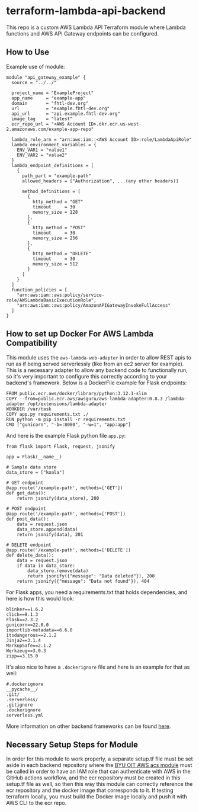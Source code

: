 # terraform-lambda-api-backend

This repo is a custom AWS Lambda API Terraform module where Lambda functions and AWS API Gateway endpoints can be configured. 

## How to Use

Example use of module:

```
module "api_gateway_example" {
  source = "../../"

  project_name = "ExampleProject"
  app_name     = "example-app"
  domain       = "fhtl-dev.org"
  url          = "example.fhtl-dev.org"
  api_url      = "api.example.fhtl-dev.org"
  image_tag    = "latest"
  ecr_repo_url = "<AWS Account ID>.dkr.ecr.us-west-2.amazonaws.com/example-app-repo"
  
  lambda_role_arn = "arn:aws:iam::<AWS Account ID>:role/LambdaApiRole"
  lambda_environment_variables = {
    ENV_VAR1 = "value1"
    ENV_VAR2 = "value2"
  }
  lambda_endpoint_definitions = [
    {
      path_part = "example-path"
      allowed_headers = ["Authorization", ...(any other headers)]

      method_definitions = [
        {
          http_method = "GET"
          timeout     = 30
          memory_size = 128
        },
        {
          http_method = "POST"
          timeout     = 30
          memory_size = 256
        },
        {
          http_method = "DELETE"
          timeout     = 30
          memory_size = 512
        }
      ]
    }
  ]
  function_policies = [
    "arn:aws:iam::aws:policy/service-role/AWSLambdaBasicExecutionRole",
    "arn:aws:iam::aws:policy/AmazonAPIGatewayInvokeFullAccess"
  ]
}
```

## How to set up Docker For AWS Lambda Compatibility

This module uses the `aws-lambda-web-adapter` in order to allow REST apis to run as if being served serverlessly (like from an ec2 server for example). This is a necessary adapter to allow any backend code to functionally run, so it's very important to configure this correctly according to your backend's framework. Below is a DockerFile example for Flask endpoints:

```
FROM public.ecr.aws/docker/library/python:3.12.1-slim
COPY --from=public.ecr.aws/awsguru/aws-lambda-adapter:0.8.3 /lambda-adapter /opt/extensions/lambda-adapter
WORKDIR /var/task
COPY app.py requirements.txt ./
RUN python -m pip install -r requirements.txt
CMD ["gunicorn", "-b=:8080", "-w=1", "app:app"]
```

And here is the example Flask python file `app.py`:

```
from flask import Flask, request, jsonify

app = Flask(__name__)

# Sample data store
data_store = ["koala"]

# GET endpoint
@app.route('/example-path', methods=['GET'])
def get_data():
    return jsonify(data_store), 200

# POST endpoint
@app.route('/example-path', methods=['POST'])
def post_data():
    data = request.json
    data_store.append(data)
    return jsonify(data), 201

# DELETE endpoint
@app.route('/example-path', methods=['DELETE'])
def delete_data():
    data = request.json
    if data in data_store:
        data_store.remove(data)
        return jsonify({"message": "Data deleted"}), 200
    return jsonify({"message": "Data not found"}), 404
```

For Flask apps, you need a requirements.txt that holds dependencies, and here is how this would look:

```
blinker==1.6.2
click==8.1.3
Flask==2.3.2
gunicorn==22.0.0
importlib-metadata==6.6.0
itsdangerous==2.1.2
Jinja2==3.1.4
MarkupSafe==2.1.2
Werkzeug==3.0.3
zipp==3.15.0
```

It's also nice to have a `.dockerignore` file and here is an example for that as well:

```
#.dockerignore
__pycache__/
.git/
.serverless/
.gitignore
.dockerignore
serverless.yml
```

More information on other backend frameworks can be found [here](https://github.com/awslabs/aws-lambda-web-adapter).

## Necessary Setup Steps for Module

In order for this module to work properly, a separate setup.tf file must be set aside in each backend repository where the [BYU OIT AWS acs module](https://github.com/byu-oit/terraform-aws-acs-info) must be called in order to have an IAM role that can authenticate with AWS in the GitHub actions workflow, and the ecr repository must be created in this setup.tf file as well, so then this way this module can correctly reference the ecr repository and the docker image that corresponds to it. If testing terraform locally, you must build the Docker image locally and push it with AWS CLI to the ecr repo. 
